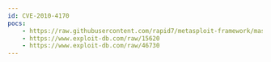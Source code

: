 ```yaml
---
id: CVE-2010-4170
pocs:
    - https://raw.githubusercontent.com/rapid7/metasploit-framework/master/modules/exploits/linux/local/systemtap_modprobe_options_priv_esc.rb
    - https://www.exploit-db.com/raw/15620
    - https://www.exploit-db.com/raw/46730
---
```


